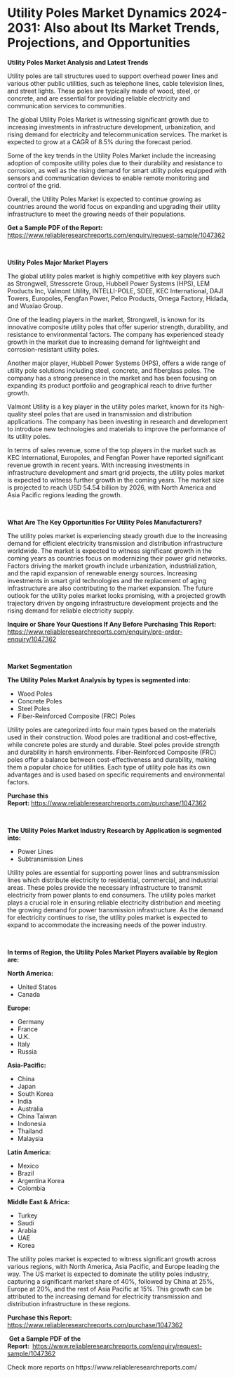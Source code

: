 <p><h1>Utility Poles Market Dynamics 2024-2031: Also about Its Market Trends, Projections, and Opportunities</h1></p><p><strong>Utility Poles Market Analysis and Latest Trends</strong></p>
<p><p>Utility poles are tall structures used to support overhead power lines and various other public utilities, such as telephone lines, cable television lines, and street lights. These poles are typically made of wood, steel, or concrete, and are essential for providing reliable electricity and communication services to communities.</p><p>The global Utility Poles Market is witnessing significant growth due to increasing investments in infrastructure development, urbanization, and rising demand for electricity and telecommunication services. The market is expected to grow at a CAGR of 8.5% during the forecast period. </p><p>Some of the key trends in the Utility Poles Market include the increasing adoption of composite utility poles due to their durability and resistance to corrosion, as well as the rising demand for smart utility poles equipped with sensors and communication devices to enable remote monitoring and control of the grid.</p><p>Overall, the Utility Poles Market is expected to continue growing as countries around the world focus on expanding and upgrading their utility infrastructure to meet the growing needs of their populations.</p></p>
<p><strong>Get a Sample PDF of the Report:&nbsp;</strong> <a href="https://www.reliableresearchreports.com/enquiry/request-sample/1047362">https://www.reliableresearchreports.com/enquiry/request-sample/1047362</a></p>
<p>&nbsp;</p>
<p><strong>Utility Poles Major Market Players</strong></p>
<p><p>The global utility poles market is highly competitive with key players such as Strongwell, Stresscrete Group, Hubbell Power Systems (HPS), LEM Products Inc, Valmont Utility, INTELLI-POLE, SDEE, KEC International, DAJI Towers, Europoles, Fengfan Power, Pelco Products, Omega Factory, Hidada, and Wuxiao Group.</p><p>One of the leading players in the market, Strongwell, is known for its innovative composite utility poles that offer superior strength, durability, and resistance to environmental factors. The company has experienced steady growth in the market due to increasing demand for lightweight and corrosion-resistant utility poles.</p><p>Another major player, Hubbell Power Systems (HPS), offers a wide range of utility pole solutions including steel, concrete, and fiberglass poles. The company has a strong presence in the market and has been focusing on expanding its product portfolio and geographical reach to drive further growth.</p><p>Valmont Utility is a key player in the utility poles market, known for its high-quality steel poles that are used in transmission and distribution applications. The company has been investing in research and development to introduce new technologies and materials to improve the performance of its utility poles.</p><p>In terms of sales revenue, some of the top players in the market such as KEC International, Europoles, and Fengfan Power have reported significant revenue growth in recent years. With increasing investments in infrastructure development and smart grid projects, the utility poles market is expected to witness further growth in the coming years. The market size is projected to reach USD 54.54 billion by 2026, with North America and Asia Pacific regions leading the growth.</p></p>
<p>&nbsp;</p>
<p><strong>What Are The Key Opportunities For Utility Poles Manufacturers?</strong></p>
<p><p>The utility poles market is experiencing steady growth due to the increasing demand for efficient electricity transmission and distribution infrastructure worldwide. The market is expected to witness significant growth in the coming years as countries focus on modernizing their power grid networks. Factors driving the market growth include urbanization, industrialization, and the rapid expansion of renewable energy sources. Increasing investments in smart grid technologies and the replacement of aging infrastructure are also contributing to the market expansion. The future outlook for the utility poles market looks promising, with a projected growth trajectory driven by ongoing infrastructure development projects and the rising demand for reliable electricity supply.</p></p>
<p><strong>Inquire or Share Your Questions If Any Before Purchasing This Report:</strong> <a href="https://www.reliableresearchreports.com/enquiry/pre-order-enquiry/1047362">https://www.reliableresearchreports.com/enquiry/pre-order-enquiry/1047362</a></p>
<p>&nbsp;</p>
<p><strong>Market Segmentation</strong></p>
<p><strong>The Utility Poles Market Analysis by types is segmented into:</strong></p>
<p><ul><li>Wood Poles</li><li>Concrete Poles</li><li>Steel Poles</li><li>Fiber-Reinforced Composite (FRC) Poles</li></ul></p>
<p><p>Utility poles are categorized into four main types based on the materials used in their construction. Wood poles are traditional and cost-effective, while concrete poles are sturdy and durable. Steel poles provide strength and durability in harsh environments. Fiber-Reinforced Composite (FRC) poles offer a balance between cost-effectiveness and durability, making them a popular choice for utilities. Each type of utility pole has its own advantages and is used based on specific requirements and environmental factors.</p></p>
<p><strong>Purchase this Report:&nbsp;</strong><a href="https://www.reliableresearchreports.com/purchase/1047362">https://www.reliableresearchreports.com/purchase/1047362</a></p>
<p>&nbsp;</p>
<p><strong>The Utility Poles Market Industry Research by Application is segmented into:</strong></p>
<p><ul><li>Power Lines</li><li>Subtransmission Lines</li></ul></p>
<p><p>Utility poles are essential for supporting power lines and subtransmission lines which distribute electricity to residential, commercial, and industrial areas. These poles provide the necessary infrastructure to transmit electricity from power plants to end consumers. The utility poles market plays a crucial role in ensuring reliable electricity distribution and meeting the growing demand for power transmission infrastructure. As the demand for electricity continues to rise, the utility poles market is expected to expand to accommodate the increasing needs of the power industry.</p></p>
<p>&nbsp;</p>
<p><strong>In terms of Region, the Utility Poles Market Players available by Region are:</strong></p>
<p>
    <p> <strong> North America: </strong>
        <ul>
            <li>United States</li>
            <li>Canada</li>
        </ul>
        </p> 
    <p> <strong> Europe: </strong>
        <ul>
            <li>Germany</li>
            <li>France</li>
            <li>U.K.</li>
            <li>Italy</li>
            <li>Russia</li>
        </ul>
        </p> 
    <p> <strong> Asia-Pacific: </strong>
        <ul>
            <li>China</li>
            <li>Japan</li>
            <li>South Korea</li>
            <li>India</li>
            <li>Australia</li>
            <li>China Taiwan</li>
            <li>Indonesia</li>
            <li>Thailand</li>
            <li>Malaysia</li>
        </ul>
        </p> 
    <p> <strong> Latin America: </strong>
        <ul>
            <li>Mexico</li>
            <li>Brazil</li>
            <li>Argentina Korea</li>
            <li>Colombia</li>
        </ul>
        </p> 
    <p> <strong> Middle East & Africa: </strong>
        <ul>
            <li>Turkey</li>
            <li>Saudi</li>
            <li>Arabia</li>
            <li>UAE</li>
            <li>Korea</li>
        </ul>
    </p>
    </p>
<p><p>The utility poles market is expected to witness significant growth across various regions, with North America, Asia Pacific, and Europe leading the way. The US market is expected to dominate the utility poles industry, capturing a significant market share of 40%, followed by China at 25%, Europe at 20%, and the rest of Asia Pacific at 15%. This growth can be attributed to the increasing demand for electricity transmission and distribution infrastructure in these regions.</p></p>
<p><strong>Purchase this Report: </strong><a href="https://www.reliableresearchreports.com/purchase/1047362">https://www.reliableresearchreports.com/purchase/1047362</a></p>
<p>&nbsp;<strong>Get a Sample PDF of the Report:&nbsp;&nbsp;</strong><a href="https://www.reliableresearchreports.com/enquiry/request-sample/1047362">https://www.reliableresearchreports.com/enquiry/request-sample/1047362</a></p>
<p><strong></strong></p>
<p>Check more reports on https://www.reliableresearchreports.com/</p>